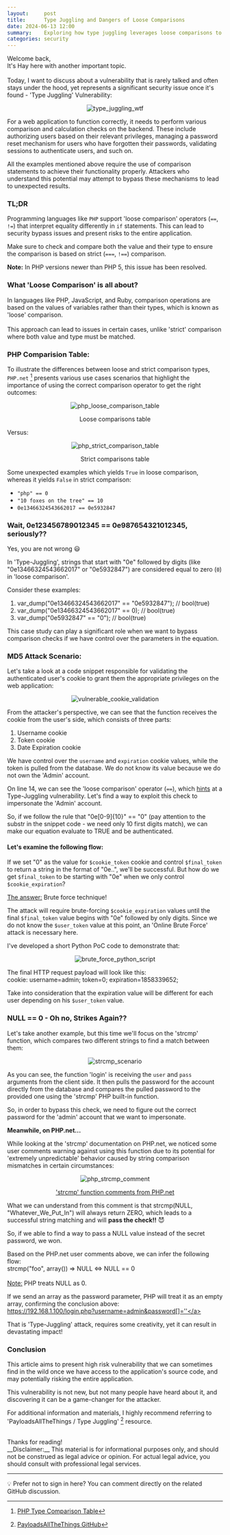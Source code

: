 ```yaml
---
layout:     post
title:      Type Juggling and Dangers of Loose Comparisons
date: 2024-06-13 12:00
summary:    Exploring how type juggling leverages loose comparisons to breach web application security.
categories: security
---
```


Welcome back,
<br />
It's Hay here with another important topic.
<br /><br />
Today, I want to discuss about a vulnerability that is rarely talked and often stays under the hood, yet represents a significant security issue once it's found - 'Type Juggling' Vulnerability:

<p align="center">
  <img src="{{ site.url }}/images/type_juggling_wtf.jpg" alt="type_juggling_wtf" />
</p>

For a web application to function correctly, it needs to perform various comparison and calculation checks on the backend. These include authorizing users based on their relevant privileges, managing a password reset mechanism for users who have forgotten their passwords, validating sessions to authenticate users, and such on.

All the examples mentioned above require the use of comparison statements to achieve their functionality properly. Attackers who understand this potential may attempt to bypass these mechanisms to lead to unexpected results.

### TL;DR

Programming languages like `PHP` support 'loose comparison' operators (`==`, `!=`) that interpret equality differently in `if` statements. This can lead to security bypass issues and present risks to the entire application.

Make sure to check and compare both the value and their type to ensure the comparison is based on strict (`===`, `!==`) comparison.

__Note:__ In PHP versions newer than PHP 5, this issue has been resolved.

### What 'Loose Comparison' is all about?
In languages like PHP, JavaScript, and Ruby, comparison operations are based on the values of variables rather than their types, which is known as 'loose' comparison.
<br /><br />
This approach can lead to issues in certain cases, unlike 'strict' comparison where both value and type must be matched.

### PHP Comparision Table:
To illustrate the differences between loose and strict comparison types, `PHP.net` [^1] presents various use cases scenarios that highlight the importance of using the correct comparison operator to get the right outcomes:

<p align="center">
  <img src="{{ site.url }}/images/loose_compare_table.png" alt="php_loose_comparison_table" />
</p>
<p align="center">Loose comparisons table</p>

Versus:

<p align="center">
  <img src="{{ site.url }}/images/strict_compare_table.png" alt="php_strict_comparison_table" />
</p>
<p align="center">Strict comparisons table</p>

Some unexpected examples which yields `True` in loose comparison, whereas it yields `False` in strict comparison:
  * `"php" == 0`
  * `"10 foxes on the tree" == 10`
  * `0e13466324543662017 == 0e5932847`

### Wait, 0e123456789012345 == 0e987654321012345, seriously??
Yes, you are not wrong 😃

In 'Type-Juggling', strings that start with "0e" followed by digits (like "0e13466324543662017" or "0e5932847") are considered equal to zero (`0`) in 'loose comparison'.

Consider these examples:
  1. var_dump("0e13466324543662017" == "0e5932847"); // bool(true)
  2. var_dump("0e13466324543662017" == 0); // bool(true)
  3. var_dump("0e5932847" == "0"); // bool(true)

This case study can play a significant role when we want to bypass comparison checks if we have control over the parameters in the equation.

### MD5 Attack Scenario:
Let's take a look at a code snippet responsible for validating the authenticated user's cookie to grant them the appropriate privileges on the web application:

<p align="center">
  <img src="{{ site.url }}/images/vulnerable_cookie_validation.png" alt="vulnerable_cookie_validation" />
</p>

From the attacker's perspective, we can see that the function receives the cookie from the user's side, which consists of three parts:
  1. Username cookie
  2. Token cookie
  3. Date Expiration cookie

We have control over the `username` and `expiration` cookie values, while the token is pulled from the database. We do not know its value because we do not own the 'Admin' account.

On line 14, we can see the 'loose comparison' operator (`==`), which <ins>hints</ins> at a Type-Juggling vulnerability. Let's find a way to exploit this check to impersonate the 'Admin' account.

So, if we follow the rule that "0e[0-9]{10}" == "0" (pay attention to the substr in the snippet code - we need only 10 first digits match), we can make our equation evaluate to TRUE and be authenticated.

#### Let's examine the following flow:
If we set "0" as the value for `$cookie_token` cookie and control `$final_token` to return a string in the format of "0e..", we'll be successful. But how do we get `$final_token` to be starting with "0e" when we only control `$cookie_expiration`?

<ins>The answer:</ins> Brute force technique!

The attack will require brute-forcing `$cookie_expiration` values until the final `$final_token` value begins with "0e" followed by only digits. Since we do not know the `$user_token` value at this point, an 'Online Brute Force' attack is necessary here.

I've developed a short Python PoC code to demonstrate that:

<p align="center">
  <img src="{{ site.url }}/images/brute_force_python_script.png" alt="brute_force_python_script" />
</p>

The final HTTP request payload will look like this:
<br />
cookie: username=admin; token=0; expiration=1858339652;

Take into consideration that the expiration value will be different for each user depending on his `$user_token` value.

### NULL == 0 - Oh no, Strikes Again??
Let's take another example, but this time we'll focus on the 'strcmp' function, which compares two different strings to find a match between them:

<p align="center">
  <img src="{{ site.url }}/images/strcmp_scenario.png" alt="strcmp_scenario" />
</p>

As you can see, the function 'login' is receiving the `user` and `pass` arguments from the client side. It then pulls the password for the account directly from the database and compares the pulled password to the provided one using the 'strcmp' PHP built-in function.

So, in order to bypass this check, we need to figure out the correct password for the 'admin' account that we want to impersonate.

__Meanwhile, on PHP.net...__

While looking at the 'strcmp' documentation on PHP.net, we noticed some user comments warning against using this function due to its potential for 'extremely unpredictable' behavior caused by string comparison mismatches in certain circumstances:

<p align="center">
  <img src="{{ site.url }}/images/php_strcmp_comment.png" alt="php_strcmp_comment" />
</p>
<p align="center">
    <a href="https://www.php.net/manual/en/function.strcmp.php#108563">'strcmp' function comments from PHP.net</a>
</p>

What we can understand from this comment is that strcmp(NULL, "Whatever_We_Put_In") will always return ZERO, which leads to a successful string matching and will __pass the check!!__ 😈

So, if we able to find a way to pass a NULL value instead of the secret password, we won.

Based on the PHP.net user comments above, we can infer the following flow:
<br />
strcmp("foo", array()) => NULL <=> NULL == 0
<br /><br />
<ins>Note:</ins> PHP treats NULL as 0.

If we send an array as the password parameter, PHP will treat it as an empty array, confirming the conclusion above:
<br />
<a href="https://localhost/login.php?username=admin&password[]=''">https://192.168.1.100/login.php?username=admin&password[]=''</a>

That is 'Type-Juggling' attack, requires some creativity, yet it can result in devastating impact!

### Conclusion

This article aims to present high risk vulnerability that we can sometimes find in the wild once we have access to the application's source code, and may potentially risking the entire application.

This vulnerability is not new, but not many people have heard about it, and discovering it can be a game-changer for the attacker.

For additional information and materials, I highly recommend referring to 'PayloadsAllTheThings / Type Juggling' [^2] resource.

<br />
Thanks for reading!

<br />
__Disclaimer:__ This material is for informational purposes only, and should not be construed as legal advice or opinion. For actual legal advice, you should consult with professional legal services.

---

[^1]: [PHP Type Comparison Table](https://www.php.net/manual/en/types.comparisons.php)
[^2]: [PayloadsAllTheThings GitHub](https://github.com/swisskyrepo/PayloadsAllTheThings/blob/master/Type%20Juggling/README.md)

<script src="https://giscus.app/client.js"
        data-repo="haymizrachi/haymizrachi.github.io"
        data-repo-id="R_kgDOLLvfpA"
        data-category="Announcements"
        data-category-id="DIC_kwDOLLvfpM4CpMZa"
        data-mapping="pathname"
        data-strict="0"
        data-reactions-enabled="1"
        data-emit-metadata="0"
        data-input-position="top"
        data-theme="light"
        data-lang="en"
        crossorigin="anonymous"
        async>
</script>
💡 Prefer not to sign in here? You can comment directly on the related GitHub discussion.